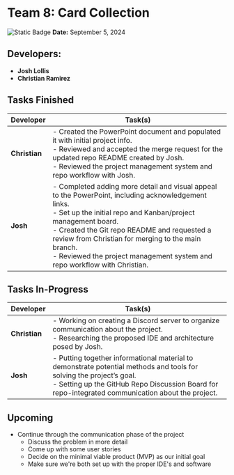 # Team 8: Card Collection
![Static Badge](https://img.shields.io/badge/Current_Phase-Communication-red?style=for-the-badge)
**Date:** September 5, 2024

## Developers:
- **Josh Lollis**
- **Christian Ramirez**

## Tasks Finished

| Developer  | Task(s) |
|------------|---------|
| **Christian** | - Created the PowerPoint document and populated it with initial project info.<br /> - Reviewed and accepted the merge request for the updated repo README created by Josh.<br /> - Reviewed the project management system and repo workflow with Josh. |
| **Josh** | - Completed adding more detail and visual appeal to the PowerPoint, including acknowledgement links.<br /> - Set up the initial repo and Kanban/project management board.<br /> - Created the Git repo README and requested a review from Christian for merging to the main branch.<br /> - Reviewed the project management system and repo workflow with Christian. |

## Tasks In-Progress

| Developer  | Task(s) |
|------------|---------|
| **Christian** | - Working on creating a Discord server to organize communication about the project.<br /> - Researching the proposed IDE and architecture posed by Josh. |
| **Josh** | - Putting together informational material to demonstrate potential methods and tools for solving the project’s goal.<br /> - Setting up the GitHub Repo Discussion Board for repo-integrated communication about the project. |

## Upcoming

- Continue through the communication phase of the project
  - Discuss the problem in more detail
  - Come up with some user stories
  - Decide on the minimal viable product (MVP) as our initial goal
  - Make sure we're both set up with the proper IDE's and software
